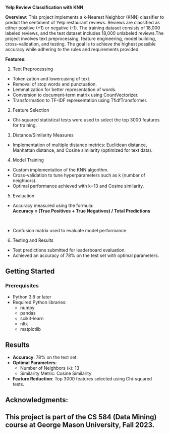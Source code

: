 **Yelp Review Classification with KNN**

**Overview:**
 This project implements a k-Nearest Neighbor (KNN) classifier to predict the sentiment of Yelp restaurant reviews. Reviews are classified as either positive (+1) or negative (-1). The training dataset consists of 18,000 labeled reviews, and the test dataset includes 18,000 unlabeled reviews.The project involves text preprocessing, feature engineering, model building, cross-validation, and testing. The goal is to achieve the highest possible accuracy while adhering to the rules and requirements provided.

**Features:**

1) Text Preprocessing

* Tokenization and lowercasing of text.  
* Removal of stop words and punctuation.  
* Lemmatization for better representation of words.  
* Conversion to document-term matrix using CountVectorizer.  
* Transformation to TF-IDF representation using TfidfTransformer.


2) Feature Selection

* Chi-squared statistical tests were used to select the top 3000 features for training.


3) Distance/Similarity Measures

* Implementation of multiple distance metrics: Euclidean distance, Manhattan distance, and Cosine similarity (optimized for text data).


4) Model Training

* Custom implementation of the KNN algorithm.  
* Cross-validation to tune hyperparameters such as k (number of neighbors).  
* Optimal performance achieved with k=13 and Cosine similarity.


5) Evaluation

* Accuracy measured using the formula:  
              **Accuracy \= (True Positives \+ True Negatives) / Total Predictions**

​

* Confusion matrix used to evaluate model performance.


6) Testing and Results

* Test predictions submitted for leaderboard evaluation.  
* Achieved an accuracy of 78% on the test set with optimal parameters.

## **Getting Started**

### **Prerequisites**

* Python 3.8 or later  
* Required Python libraries:  
  * numpy  
  * pandas  
  * scikit-learn  
  * nltk  
  * matplotlib  
    

## **Results**

* **Accuracy**: 78% on the test set.  
* **Optimal Parameters**:  
  * Number of Neighbors (`k`): 13  
  * Similarity Metric: Cosine Similarity  
* **Feature Reduction**: Top 3000 features selected using Chi-squared tests.

## **Acknowledgments:**

## This project is part of the CS 584 (Data Mining) course at George Mason University, Fall 2023\.


